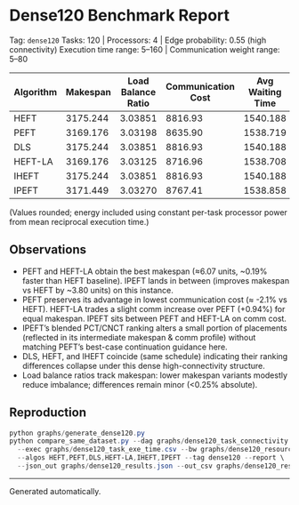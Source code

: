 # Dense120 Benchmark Report

Tag: `dense120`
Tasks: 120  |  Processors: 4  |  Edge probability: 0.55 (high connectivity)
Execution time range: 5–160  |  Communication weight range: 5–80

| Algorithm | Makespan | Load Balance Ratio | Communication Cost | Avg Waiting Time | Energy Cost |
|-----------|----------|--------------------|--------------------|------------------|-------------|
| HEFT      | 3175.244 | 3.03851            | 8816.93            | 1540.188         | 9485.73     |
| PEFT      | 3169.176 | 3.03198            | 8635.90            | 1538.719         | 9587.55     |
| DLS       | 3175.244 | 3.03851            | 8816.93            | 1540.188         | 9485.73     |
| HEFT-LA   | 3169.176 | 3.03125            | 8716.96            | 1538.708         | 9577.85     |
| IHEFT     | 3175.244 | 3.03851            | 8816.93            | 1540.188         | 9485.73     |
| IPEFT     | 3171.449 | 3.03270            | 8767.41            | 1538.858         | 9528.05     |

(Values rounded; energy included using constant per-task processor power from mean reciprocal execution time.)

## Observations
- PEFT and HEFT-LA obtain the best makespan (≈6.07 units, ~0.19% faster than HEFT baseline). IPEFT lands in between (improves makespan vs HEFT by ~3.80 units) on this instance.
- PEFT preserves its advantage in lowest communication cost (≈ -2.1% vs HEFT). HEFT-LA trades a slight comm increase over PEFT (+0.94%) for equal makespan. IPEFT sits between PEFT and HEFT-LA on comm cost.
- IPEFT’s blended PCT/CNCT ranking alters a small portion of placements (reflected in its intermediate makespan & comm profile) without matching PEFT’s best-case continuation guidance here.
- DLS, HEFT, and IHEFT coincide (same schedule) indicating their ranking differences collapse under this dense high-connectivity structure.
- Load balance ratios track makespan: lower makespan variants modestly reduce imbalance; differences remain minor (<0.25% absolute).

## Reproduction
```powershell
python graphs/generate_dense120.py
python compare_same_dataset.py --dag graphs/dense120_task_connectivity.csv `
  --exec graphs/dense120_task_exe_time.csv --bw graphs/dense120_resource_BW.csv `
  --algos HEFT,PEFT,DLS,HEFT-LA,IHEFT,IPEFT --tag dense120 --report \
  --json_out graphs/dense120_results.json --out_csv graphs/dense120_results.csv
```

---
Generated automatically.
